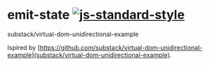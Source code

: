 # emit-state [![js-standard-style](https://img.shields.io/badge/code%20style-standard-brightgreen.svg?style=flat)](https://github.com/feross/standard)

substack/virtual-dom-unidirectional-example

Ispired by [https://github.com/substack/virtual-dom-unidirectional-example](substack/virtual-dom-unidirectional-example).
